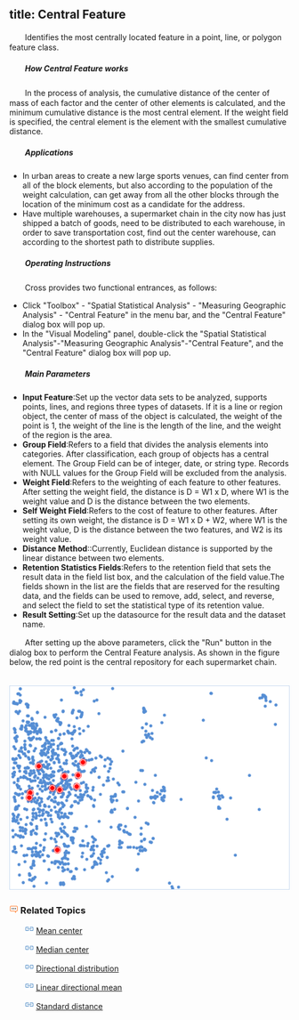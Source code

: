 title: Central Feature
---

　　Identifies the most centrally located feature in a point, line, or polygon feature class.

##### 　　How Central Feature works

　　In the process of analysis, the cumulative distance of the center of mass of each factor and the center of other elements is calculated, and the minimum cumulative distance is the most central element. If the weight field is specified, the central element is the element with the smallest cumulative distance.

##### 　　Applications

- In urban areas to create a new large sports venues, can find center from all of the block elements, but also according to the population of the weight calculation, can get away from all the other blocks through the location of the minimum cost as a candidate for the address.
- Have multiple warehouses, a supermarket chain in the city now has just shipped a batch of goods, need to be distributed to each warehouse, in order to save transportation cost, find out the center warehouse, can according to the shortest path to distribute supplies.

##### 　　Operating Instructions

　　Cross provides two functional entrances, as follows:

- Click "Toolbox" - "Spatial Statistical Analysis" - "Measuring Geographic Analysis" - "Central Feature" in the menu bar, and the "Central Feature" dialog box will pop up.
- In the "Visual Modeling" panel, double-click the "Spatial Statistical Analysis"-"Measuring Geographic Analysis"-"Central Feature", and the "Central Feature" dialog box will pop up.

##### 　　Main Parameters

- **Input Feature**:Set up the vector data sets to be analyzed, supports points, lines, and regions three types of datasets. If it is a line or region object, the center of mass of the object is calculated, the weight of the point is 1, the weight of the line is the length of the line, and the weight of the region is the area.
- **Group Field**:Refers to a field that divides the analysis elements into categories. After classification, each group of objects has a central element. The Group Field can be of integer, date, or string type. Records with NULL values for the Group Field will be excluded from the analysis.
- **Weight Field**:Refers to the weighting of each feature to other features. After setting the weight field, the distance is D = W1 x D, where W1 is the weight value and D is the distance between the two elements.
- **Self Weight Field**:Refers to the cost of feature to other features. After setting its own weight, the distance is D = W1 x D + W2, where W1 is the weight value, D is the distance between the two features, and W2 is its weight value.
- **Distance Method**::Currently, Euclidean distance is supported by the linear distance between two elements.
- **Retention Statistics Fields**:Refers to the retention field that sets the result data in the field list box, and the calculation of the field value.The fields shown in the list are the fields that are reserved for the resulting data, and the fields can be used to remove, add, select, and reverse, and select the field to set the statistical type of its retention value.
- **Result Setting**:Set up the datasource for the result data and the dataset name.

　　After setting up the above parameters, click the "Run" button in the dialog box to perform the Central Feature analysis. As shown in the figure below, the red point is the central repository for each supermarket chain.

　　![](img/CenterFeature.png)
　

### ![](../img/seealso.png) Related Topics

　　![](../img/smalltitle.png) [Mean center](MeanCenter.html)

　　![](../img/smalltitle.png) [Median center](MeanCenterResult.html)

　　![](../img/smalltitle.png) [Directional distribution](MeasureDirection.html)

　　![](../img/smalltitle.png) [Linear directional mean](MeasureLinearDirectional.html)

　　![](../img/smalltitle.png) [Standard distance](MeasureStandardDistance.html)

